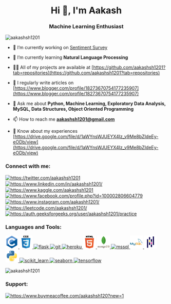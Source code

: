 <h1 align="center">Hi 👋, I'm Aakash</h1>
<h3 align="center">Machine Learning Enthusiast</h3>
<p align="left"> <img src="https://komarev.com/ghpvc/?username=aakashsh1201&label=Profile%20views&color=0e75b6&style=flat" alt="aakashsh1201" /> </p>


- 🔭 I’m currently working on [Sentiment Survey](https://github.com/aakashsh1201/Sentiment_Analysis_NLP)

- 🌱 I’m currently learning **Natural Language Processing**

- 👨‍💻 All of my projects are available at [https://github.com/aakashsh1201?tab=repositories](https://github.com/aakashsh1201?tab=repositories)

- 📝 I regularly write articles on [https://www.blogger.com/profile/18273670754177235907](https://www.blogger.com/profile/18273670754177235907)

- 💬 Ask me about **Python, Machine Learning, Exploratory Data Analysis, MySQL, Data Structures, Object Oriented Programming**

- 📫 How to reach me **aakashsh1201@gmail.com**

- 📄 Know about my experiences [https://drive.google.com/file/d/1aWYnsWJUEYX4Iz_v9Me8bZIdeEy-eODb/view](https://drive.google.com/file/d/1aWYnsWJUEYX4Iz_v9Me8bZIdeEy-eODb/view)

<h3 align="left">Connect with me:</h3>
<p align="left">
<a href="https://twitter.com/https://twitter.com/aakashsh1201" target="blank"><img align="center" src="https://raw.githubusercontent.com/rahuldkjain/github-profile-readme-generator/master/src/images/icons/Social/twitter.svg" alt="https://twitter.com/aakashsh1201" height="30" width="40" /></a>
<a href="https://linkedin.com/in/https://www.linkedin.com/in/aakashsh1201/" target="blank"><img align="center" src="https://raw.githubusercontent.com/rahuldkjain/github-profile-readme-generator/master/src/images/icons/Social/linked-in-alt.svg" alt="https://www.linkedin.com/in/aakashsh1201/" height="30" width="40" /></a>
<a href="https://kaggle.com/https://www.kaggle.com/aakashsh1201" target="blank"><img align="center" src="https://raw.githubusercontent.com/rahuldkjain/github-profile-readme-generator/master/src/images/icons/Social/kaggle.svg" alt="https://www.kaggle.com/aakashsh1201" height="30" width="40" /></a>
<a href="https://fb.com/https://www.facebook.com/profile.php?id=100002806604779" target="blank"><img align="center" src="https://raw.githubusercontent.com/rahuldkjain/github-profile-readme-generator/master/src/images/icons/Social/facebook.svg" alt="https://www.facebook.com/profile.php?id=100002806604779" height="30" width="40" /></a>
<a href="https://instagram.com/https://www.instagram.com/aakashh1201/" target="blank"><img align="center" src="https://raw.githubusercontent.com/rahuldkjain/github-profile-readme-generator/master/src/images/icons/Social/instagram.svg" alt="https://www.instagram.com/aakashh1201/" height="30" width="40" /></a>
<a href="https://www.leetcode.com/https://leetcode.com/aakashsh1201/" target="blank"><img align="center" src="https://raw.githubusercontent.com/rahuldkjain/github-profile-readme-generator/master/src/images/icons/Social/leet-code.svg" alt="https://leetcode.com/aakashsh1201/" height="30" width="40" /></a>
<a href="https://auth.geeksforgeeks.org/user/https://auth.geeksforgeeks.org/user/aakashsh1201/practice" target="blank"><img align="center" src="https://raw.githubusercontent.com/rahuldkjain/github-profile-readme-generator/master/src/images/icons/Social/geeks-for-geeks.svg" alt="https://auth.geeksforgeeks.org/user/aakashsh1201/practice" height="30" width="40" /></a>
</p>

<h3 align="left">Languages and Tools:</h3>
<p align="left"> <a href="https://www.cprogramming.com/" target="_blank" rel="noreferrer"> <img src="https://raw.githubusercontent.com/devicons/devicon/master/icons/c/c-original.svg" alt="c" width="40" height="40"/> </a> <a href="https://www.w3schools.com/css/" target="_blank" rel="noreferrer"> <img src="https://raw.githubusercontent.com/devicons/devicon/master/icons/css3/css3-original-wordmark.svg" alt="css3" width="40" height="40"/> </a> <a href="https://flask.palletsprojects.com/" target="_blank" rel="noreferrer"> <img src="https://www.vectorlogo.zone/logos/pocoo_flask/pocoo_flask-icon.svg" alt="flask" width="40" height="40"/> </a> <a href="https://git-scm.com/" target="_blank" rel="noreferrer"> <img src="https://www.vectorlogo.zone/logos/git-scm/git-scm-icon.svg" alt="git" width="40" height="40"/> </a> <a href="https://heroku.com" target="_blank" rel="noreferrer"> <img src="https://www.vectorlogo.zone/logos/heroku/heroku-icon.svg" alt="heroku" width="40" height="40"/> </a> <a href="https://www.w3.org/html/" target="_blank" rel="noreferrer"> <img src="https://raw.githubusercontent.com/devicons/devicon/master/icons/html5/html5-original-wordmark.svg" alt="html5" width="40" height="40"/> </a> <a href="https://www.mongodb.com/" target="_blank" rel="noreferrer"> <img src="https://raw.githubusercontent.com/devicons/devicon/master/icons/mongodb/mongodb-original-wordmark.svg" alt="mongodb" width="40" height="40"/> </a> <a href="https://www.microsoft.com/en-us/sql-server" target="_blank" rel="noreferrer"> <img src="https://www.svgrepo.com/show/303229/microsoft-sql-server-logo.svg" alt="mssql" width="40" height="40"/> </a> <a href="https://www.mysql.com/" target="_blank" rel="noreferrer"> <img src="https://raw.githubusercontent.com/devicons/devicon/master/icons/mysql/mysql-original-wordmark.svg" alt="mysql" width="40" height="40"/> </a> <a href="https://pandas.pydata.org/" target="_blank" rel="noreferrer"> <img src="https://raw.githubusercontent.com/devicons/devicon/2ae2a900d2f041da66e950e4d48052658d850630/icons/pandas/pandas-original.svg" alt="pandas" width="40" height="40"/> </a> <a href="https://www.python.org" target="_blank" rel="noreferrer"> <img src="https://raw.githubusercontent.com/devicons/devicon/master/icons/python/python-original.svg" alt="python" width="40" height="40"/> </a> <a href="https://scikit-learn.org/" target="_blank" rel="noreferrer"> <img src="https://upload.wikimedia.org/wikipedia/commons/0/05/Scikit_learn_logo_small.svg" alt="scikit_learn" width="40" height="40"/> </a> <a href="https://seaborn.pydata.org/" target="_blank" rel="noreferrer"> <img src="https://seaborn.pydata.org/_images/logo-mark-lightbg.svg" alt="seaborn" width="40" height="40"/> </a> <a href="https://www.tensorflow.org" target="_blank" rel="noreferrer"> <img src="https://www.vectorlogo.zone/logos/tensorflow/tensorflow-icon.svg" alt="tensorflow" width="40" height="40"/> </a> </p>



<p><img align="center" src="https://github-readme-streak-stats.herokuapp.com/?user=aakashsh1201&" alt="aakashsh1201" /></p>

<h3 align="left">Support:</h3>
<p><a href="https://www.buymeacoffee.com/https://www.buymeacoffee.com/aakashsh120?new=1"> <img align="center" src="https://cdn.buymeacoffee.com/buttons/v2/default-yellow.png" height="50" width="210" alt="https://www.buymeacoffee.com/aakashsh120?new=1" /></a></p>
